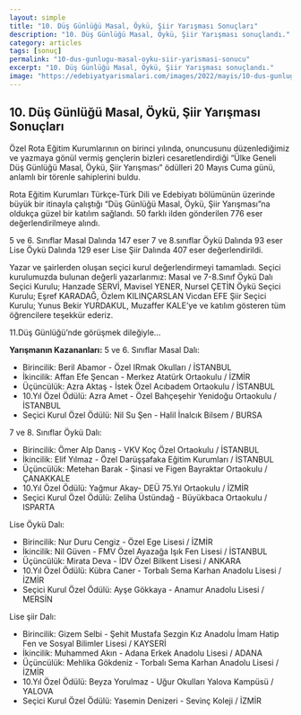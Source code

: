 ```yaml
---
layout: simple
title: "10. Düş Günlüğü Masal, Öykü, Şiir Yarışması Sonuçları"
description: "10. Düş Günlüğü Masal, Öykü, Şiir Yarışması sonuçlandı."
category: articles
tags: [sonuç]
permalink: "10-dus-gunlugu-masal-oyku-siir-yarismasi-sonucu"
excerpt: "10. Düş Günlüğü Masal, Öykü, Şiir Yarışması sonuçlandı."
image: "https://edebiyatyarismalari.com/images/2022/mayis/10-dus-gunlugu-masal-oyku-siir-yarismasi-sonucu.jpg"
---
```


## 10. Düş Günlüğü Masal, Öykü, Şiir Yarışması Sonuçları

Özel Rota Eğitim Kurumlarının on birinci yılında, onuncusunu düzenlediğimiz ve yazmaya gönül vermiş gençlerin bizleri cesaretlendirdiği “Ülke Geneli Düş Günlüğü Masal, Öykü, Şiir Yarışması” ödülleri 20 Mayıs Cuma günü, anlamlı bir törenle sahiplerini buldu.

Rota Eğitim Kurumları Türkçe-Türk Dili ve Edebiyatı bölümünün üzerinde büyük bir itinayla çalıştığı “Düş Günlüğü Masal, Öykü, Şiir Yarışması”na oldukça güzel bir katılım sağlandı. 50 farklı ilden gönderilen 776 eser değerlendirilmeye alındı.

5 ve 6. Sınıflar Masal Dalında 147 eser
7 ve 8.sınıflar Öykü Dalında 93 eser
Lise Öykü Dalında 129 eser
Lise Şiir Dalında 407 eser değerlendirildi.

Yazar ve şairlerden oluşan seçici kurul değerlendirmeyi tamamladı. Seçici kurulumuzda bulunan değerli yazarlarımız:
Masal ve 7-8.Sınıf Öykü Dalı Seçici Kurulu; Hanzade SERVİ, Mavisel YENER, Nursel ÇETİN
Öykü Seçici Kurulu; Eşref KARADAĞ, Özlem KILINÇARSLAN Vicdan EFE
Şiir Seçici Kurulu; Yunus Bekir YURDAKUL, Muzaffer KALE’ye ve katılım gösteren tüm öğrencilere teşekkür ederiz.

11.Düş Günlüğü’nde görüşmek dileğiyle…

**Yarışmanın Kazananları:**
5 ve 6. Sınıflar Masal Dalı:
- Birincilik: Beril Abamor - Özel IRmak Okulları / İSTANBUL
- İkincilik: Affan Efe Şencan - Merkez Atatürk Ortaokulu / İZMİR
- Üçüncülük: Azra Aktaş - İstek Özel Acıbadem Ortaokulu / İSTANBUL
- 10.Yıl Özel Ödülü: Azra Amet - Özel Bahçeşehir Yenidoğu Ortaokulu / İSTANBUL
- Seçici Kurul Özel Ödülü: Nil Su Şen - Halil İnalcık Bilsem / BURSA

7 ve 8. Sınıflar Öykü Dalı:
- Birincilik: Ömer Alp Danış - VKV Koç Özel Ortaokulu / İSTANBUL
- İkincilik: Elif Yılmaz - Özel Darüşşafaka Eğitim Kurumları / İSTANBUL
- Üçüncülük: Metehan Barak - Şinasi ve Figen Bayraktar Ortaokulu / ÇANAKKALE
- 10.Yıl Özel Ödülü: Yağmur Akay- DEÜ 75.Yıl Ortaokulu / İZMİR
- Seçici Kurul Özel Ödülü: Zeliha Üstündağ - Büyükbaca Ortaokulu / ISPARTA

Lise Öykü Dalı:
- Birincilik: Nur Duru Cengiz - Özel Ege Lisesi / İZMİR
- İkincilik: Nil Güven - FMV Özel Ayazağa Işık Fen Lisesi / İSTANBUL
- Üçüncülük: Mirata Deva - İDV Özel Bilkent Lisesi / ANKARA
- 10.Yıl Özel Ödülü: Kübra Caner - Torbalı Sema Karhan Anadolu Lisesi / İZMİR
- Seçici Kurul Özel Ödülü: Ayşe Gökkaya - Anamur Anadolu Lisesi / MERSİN

Lise şiir Dalı:
- Birincilik: Gizem Selbi - Şehit Mustafa Sezgin Kız Anadolu İmam Hatip Fen ve Sosyal Bilimler Lisesi / KAYSERİ
- İkincilik: Muhammed Akın - Adana Erkek Anadolu Lisesi / ADANA
- Üçüncülük: Mehlika Gökdeniz - Torbalı Sema Karhan Anadolu Lisesi / İZMİR
- 10.Yıl Özel Ödülü: Beyza Yorulmaz - Uğur Okulları Yalova Kampüsü / YALOVA
- Seçici Kurul Özel Ödülü: Yasemin Denizeri - Sevinç Koleji / İZMİR
